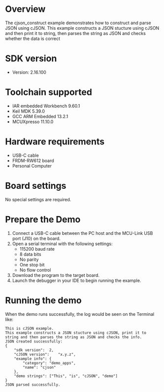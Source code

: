 Overview
========
The cjson_construct example demonstrates how to construct and parse JSON using cJSON.
This example constructs a JSON stucture using cJSON and then print it to string,
then parses the string as JSON and checks whether the data is correct

SDK version
===========
- Version: 2.16.100

Toolchain supported
===================
- IAR embedded Workbench  9.60.1
- Keil MDK  5.39.0
- GCC ARM Embedded  13.2.1
- MCUXpresso  11.10.0

Hardware requirements
=====================
- USB-C cable
- FRDM-RW612 board
- Personal Computer

Board settings
==============
No special settings are required.

Prepare the Demo
================
1.  Connect a USB-C cable between the PC host and the MCU-Link USB port (J10) on the board.
2.  Open a serial terminal with the following settings:
    - 115200 baud rate
    - 8 data bits
    - No parity
    - One stop bit
    - No flow control
3.  Download the program to the target board.
4.  Launch the debugger in your IDE to begin running the example.

Running the demo
================
When the demo runs successfully, the log would be seen on the Terminal like:

~~~~~~~~~~~~~~~~~~~~~~~~~~~~~~~~~~~~~~~~~
This is cJSON example.
This example constructs a JSON stucture using cJSON, print it to string and then parses the string as JSON and checks the info.
JSON created successfully:
{
	"sdk version":	2,
	"cJSON version":	"x.y.z",
	"example info":	{
		"category":	"demo_apps",
		"name":	"cjson"
	},
	"demo strings":	["This", "is", "cJSON", "demo"]
}
JSON parsed successfully.
~~~~~~~~~~~~~~~~~~~~~~~~~~~~~~~~~~~~~~~~~
